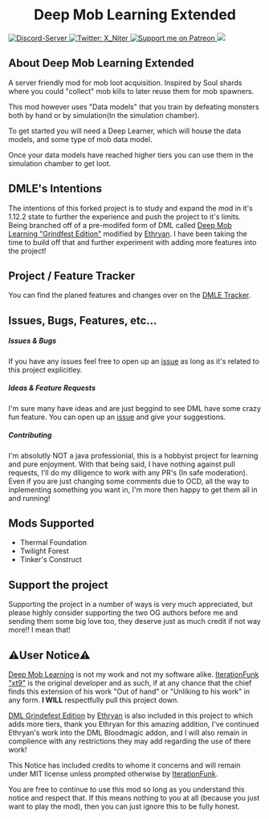 <h1 align="center">Deep Mob Learning Extended</h1>
<p>
  <a href="https://discord.gg/n3uEJwg">
      <img src="https://discordapp.com/api/guilds/401537312246202389/widget.png" alt="Discord-Server"/>
  </a>
  <a href="https://twitter.com/X_Niter">
    <img alt="Twitter: X_Niter" src="https://img.shields.io/twitter/follow/X_Niter.svg?style=social" target="_blank" />
  </a>
  <a href="https://patreon.com/X_Niter">
    <img src="https://img.shields.io/endpoint.svg?url=https%3A%2F%2Fshieldsio-patreon.vercel.app%2Fapi%3Fusername%3DX_Niter%26type%3Dpatrons&style=flat" alt="Support me on Patreon" />
  </a>
  <a href="https://www.paypal.com/paypalme/RileyBWayz">
    <img src="https://img.shields.io/badge/Donate-PayPal-blue.svg"/>
    </a>
</p>



## About Deep Mob Learning Extended

A server friendly mod for mob loot acquisition. Inspired by Soul shards where you could "collect" mob kills to later
reuse them for mob spawners.

This mod however uses "Data models" that you train by defeating monsters both by hand or by
simulation(In the simulation chamber). 

To get started you will need a Deep Learner, which will house the data models, and
some type of mob data model.

Once your data models have reached higher tiers you can use them in the simulation chamber to get loot.


## DMLE's Intentions

The intentions of this forked project is to study and expand the mod in it's 1.12.2 state to further the experience and push the project to it's limits.
Being branched off of a pre-modifed form of DML called [Deep Mob Learning "Grindfest Edition"](https://github.com/Ethryan/DeepMobLearning) modified by 
[Ethryan](https://github.com/Ethryan).
I have been taking the time to build off that and further experiment with adding more features into the project!


## Project / Feature Tracker

You can find the planed features and changes over on the [DMLE Tracker](https://github.com/X-Niter/DeepMobLearning-1.12-Extended/projects/1).


## Issues, Bugs, Features, etc...

##### Issues & Bugs
If you have any issues feel free to open up an [issue](https://github.com/X-Niter/DeepMobLearning-Extended/issues) as long as it's related to this project explicitley.


##### Ideas & Feature Requests
I'm sure many have ideas and are just beggind to see DML have some crazy fun feature.
You can open up an [issue](https://github.com/X-Niter/DeepMobLearning-Extended/issues) and give your suggestions.


##### Contributing
I'm absolutly NOT a java professionial, this is a hobbyist project for learning and pure enjoyment.
With that being said, I have nothing against pull requests, I'll do my diligence to work with any PR's (In safe moderation).
Even if you are just changing some comments due to OCD, all the way to inplementing something you want in,
I'm more then happy to get them all in and running! 


## Mods Supported
- Thermal Foundation
- Twilight Forest
- Tinker's Construct


## Support the project
Supporting the project in a number of ways is very much appreciated, but please highly consider supporting the two OG authors before me and sending them some big love too, they deserve just as much credit if not way more!! I mean that!
  
  
## ⚠️User Notice⚠️
[Deep Mob Learning](https://github.com/xt9/DeepMobLearning) is not my work and not my software alike.
[IterationFunk "xt9"](https://github.com/xt9) is the original developer and as such, if at any chance that the chief 
finds this extension of his work "Out of hand" or "Unliking to his work" in any form.
**I WILL** respectfully pull this project down.

[DML Grindefest Edition](https://github.com/Ethryan/DeepMobLearning) by [Ethryan](https://github.com/Ethryan) is also included in this project to which adds more tiers, thank you Ethryan for this amazing addition, I've continued Ethryan's work into the DML Bloodmagic addon, and I will also remain in complience with any restrictions they may add regarding the use of there work!

This Notice has included credits to whome it concerns and will remain under MIT license unless prompted otherwise by [IterationFunk](https://github.com/xt9).

You are free to continue to use this mod so long as you understand this notice and respect that.
If this means nothing to you at all (because you just want to play the mod), then you can just ignore this to be fully honest.

